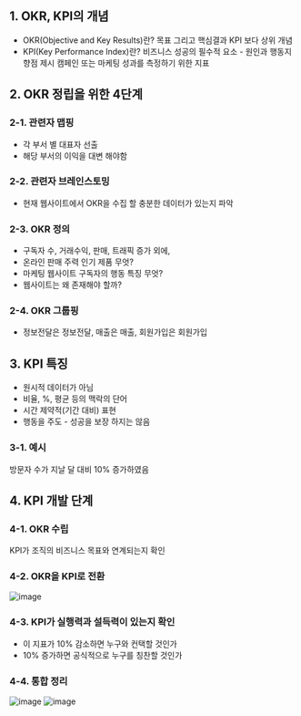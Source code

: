 ## 1. OKR, KPI의 개념
* OKR(Objective and Key Results)란?
목표 그리고 핵심결과 KPI 보다 상위 개념
* KPI(Key Performance Index)란?
비즈니스 성공의 필수적 요소 - 원인과 행동지향점 제시
캠페인 또는 마케팅 성과를 측정하기 위한 지표

## 2. OKR 정립을 위한 4단계

### 2-1. 관련자 맵핑
* 각 부서 별 대표자 선출
* 해당 부서의 이익을 대변 해야함

### 2-2. 관련자 브레인스토밍
* 현재 웹사이트에서 OKR을 수집 할 충분한 데이터가 있는지 파악

### 2-3. OKR 정의
* 구독자 수, 거래수익, 판매, 트래픽 증가 외에,
* 온라인 판매 주력 인기 제품 무엇?
* 마케팅 웹사이트 구독자의 행동 특징 무엇?
* 웹사이트는 왜 존재해야 할까?

### 2-4. OKR 그룹핑
* 정보전달은 정보전달, 매출은 매출, 회원가입은 회원가입

## 3. KPI 특징
* 원시적 데이터가 아님
* 비율, %, 평균 등의 맥락의 단어
* 시간 제약적(기간 대비) 표현
* 행동을 주도 - 성공을 보장 하지는 않음

### 3-1. 예시
방문자 수가 지날 달 대비 10% 증가하였음

## 4. KPI 개발 단계

### 4-1. OKR 수립
KPI가 조직의 비즈니스 목표와 연계되는지 확인

### 4-2. OKR을 KPI로 전환
![image](https://user-images.githubusercontent.com/55868306/119282114-5e0b6c80-bc73-11eb-92bc-d8481ddcf4be.png)

### 4-3. KPI가 실행력과 설득력이 있는지 확인
* 이 지표가 10% 감소하면 누구와 컨택할 것인가
* 10% 증가하면 공식적으로 누구를 칭찬할 것인가

### 4-4. 통합 정리
![image](https://user-images.githubusercontent.com/55868306/119282232-d6722d80-bc73-11eb-97ea-c7225de97df6.png)
![image](https://user-images.githubusercontent.com/55868306/119282259-f0ac0b80-bc73-11eb-98ef-3b2379b9aea4.png)